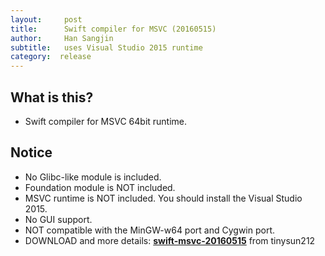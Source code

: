 ```yaml
---
layout:     post
title:      Swift compiler for MSVC (20160515)
author:     Han Sangjin
subtitle:  	uses Visual Studio 2015 runtime
category:  release
---
```

<!-- Start Writing Below in Markdown -->

What is this?
-------------
- Swift compiler for MSVC 64bit runtime.

Notice
-------
- No Glibc-like module is included.
- Foundation module is NOT included.
- MSVC runtime is NOT included. You should install the Visual Studio 2015.
- No GUI support.
- NOT compatible with the MinGW-w64 port and Cygwin port.
- DOWNLOAD and more details: <b>[swift-msvc-20160515](https://github.com/tinysun212/swift-windows/releases/tag/swift-msvc-20160515)</b> from tinysun212
